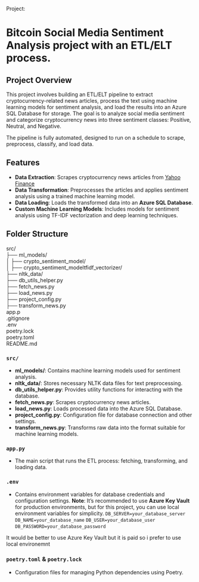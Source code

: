 Project:
# Bitcoin Social Media Sentiment Analysis project with an ETL/ELT process.
## Project Overview

This project involves building an ETL/ELT pipeline to extract cryptocurrency-related news articles, process the text using machine learning models for sentiment analysis, and load the results into an Azure SQL Database for storage. The goal is to analyze social media sentiment and categorize cryptocurrency news into three sentiment classes: Positive, Neutral, and Negative.

The pipeline is fully automated, designed to run on a schedule to scrape, preprocess, classify, and load data.

## Features
- **Data Extraction**: Scrapes cryptocurrency news articles from [Yahoo Finance](https://finance.yahoo.com/topic/crypto/)
- **Data Transformation**: Preprocesses the articles and applies sentiment analysis using a trained machine learning model.
- **Data Loading**: Loads the transformed data into an **Azure SQL Database**.
- **Custom Machine Learning Models**: Includes models for sentiment analysis using TF-IDF vectorization and deep learning techniques.


## Folder Structure

src/<br> ├── ml_models/<br> │ ├── crypto_sentiment_model/<br> │ ├── crypto_sentiment_modeltfidf_vectorizer/<br> ├── nltk_data/<br> ├── db_utils_helper.py<br> ├── fetch_news.py<br> ├── load_news.py<br> ├── project_config.py<br> ├── transform_news.py<br> app.p<br> .gitignore<br> .env<br> poetry.lock<br> poetry.toml<br> README.md


### `src/`
- **ml_models/**: Contains machine learning models used for sentiment analysis.
- **nltk_data/**: Stores necessary NLTK data files for text preprocessing.
- **db_utils_helper.py**: Provides utility functions for interacting with the database.
- **fetch_news.py**: Scrapes cryptocurrency news articles.
- **load_news.py**: Loads processed data into the Azure SQL Database.
- **project_config.py**: Configuration file for database connection and other settings.
- **transform_news.py**: Transforms raw data into the format suitable for machine learning models.

### `app.py`
- The main script that runs the ETL process: fetching, transforming, and loading data.

### `.env`
- Contains environment variables for database credentials and configuration settings.
**Note**: It’s recommended to use **Azure Key Vault** for production environments, but for this project, you can use local environment variables for simplicity.
`DB_SERVER=your_database_server`
`DB_NAME=your_database_name`
`DB_USER=your_database_user`
`DB_PASSWORD=your_database_password`


It would be better to use Azure Key Vault but it is paid so i prefer to use local environemnt

### `poetry.toml` & `poetry.lock`
- Configuration files for managing Python dependencies using Poetry.
